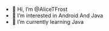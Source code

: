 - 👋 Hi, I’m @AliceTFrost
- 👀 I’m interested in Android And Java
- 🌱 I’m currently learning Java

<!---
AliceTFrost/AliceTFrost is a ✨ special ✨ repository because its `README.md` (this file) appears on your GitHub profile.
You can click the Preview link to take a look at your changes.
--->
